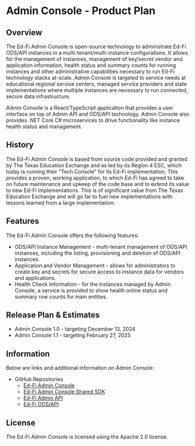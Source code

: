 # Admin Console - Product Plan

## Overview

The Ed-Fi Admin Console is open-source technology to administrate Ed-Fi ODS/API
instances in a multi-tenant/multi-instance configurations.  It allows for the
management of instances, management of key/secret vendor and application
information, health status and summary counts for running instances and other
administrative capabilities necessary to run Ed-Fi technology stacks at-scale.
Admin Console is targeted to service needs at educational regional service
centers, managed service providers and state implementations where multiple
instances are necessary to run connected, secure data infrastructure.

Admin Console is a React/TypeScript application that provides a user interface
on top of Admin API and ODS/API technology.  Admin Console also provides .NET
Core C# microservices to drive functionality like instance health status and
management.

## History

The Ed-Fi Admin Console is based from source code provided and granted by The
Texas Education Exchange and as led by its Region 4 ESC, which today is running
their "Tech Console" for its Ed-Fi implementation.  This provides a proven,
working application, to which Ed-Fi has agreed to take on future maintenance and
upkeep of the code base and to extend its value to new Ed-Fi implementations.
This is of significant value from The Texas Education Exchange and will go far
to fuel new implementations with lessons learned from a large implementation.

## Features

The Ed-Fi Admin Console offers the following features:

* ODS/API Instance Management - multi-tenant management of ODS/API instances,
  including the listing, provisioning and deletion of ODS/API instances.
* Application and Vendor Management - allows for administrators to create key
  and secrets for secure access to instance data for vendors and applications.
* Health Check Information - for the instances managed by Admin Console, a
  service is provided to show health online status and summary row counts for
  main entities.

## Release Plan & Estimates

* Admin Console 1.0 - targeting December 13, 2024
* Admin Console 1.1 - targeting February 27, 2025

## Information

Below are links and additional information on Admin Console:

* GitHub Repositories
  * [Ed-Fi Admin Console](https://github.com/Ed-Fi-Alliance-OSS/Ed-Fi-Admin-Console)
  * [Ed-Fi Admin Console Shared SDK](https://github.com/Ed-Fi-Alliance-OSS/Ed-Fi-Admin-Console-Shared-SDK)
  * [Ed-Fi Admin API](https://localhost) 
  * [Ed-Fi ODS/API](https://github.com/Ed-Fi-Alliance-OSS/Ed-Fi-ODS)

## License

The Ed-Fi Admin Console is licensed using the Apache 2.0 license.